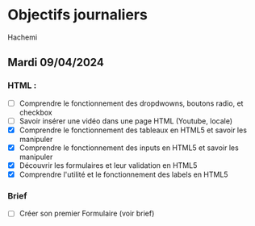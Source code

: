 # Objectifs journaliers

Hachemi

## Mardi 09/04/2024

### HTML :

- [ ] Comprendre le fonctionnement des dropdwowns, boutons radio, et checkbox
- [ ] Savoir insérer une vidéo dans une page HTML (Youtube, locale)
- [x] Comprendre le fonctionnement des tableaux en HTML5 et savoir les manipuler
- [x] Comprendre le fonctionnement des inputs en HTML5 et savoir les manipuler
- [x] Découvrir les formulaires et leur validation en HTML5
- [x] Comprendre l'utilité et le fonctionnement des labels en HTML5

### Brief

- [ ] Créer son premier Formulaire (voir brief)
